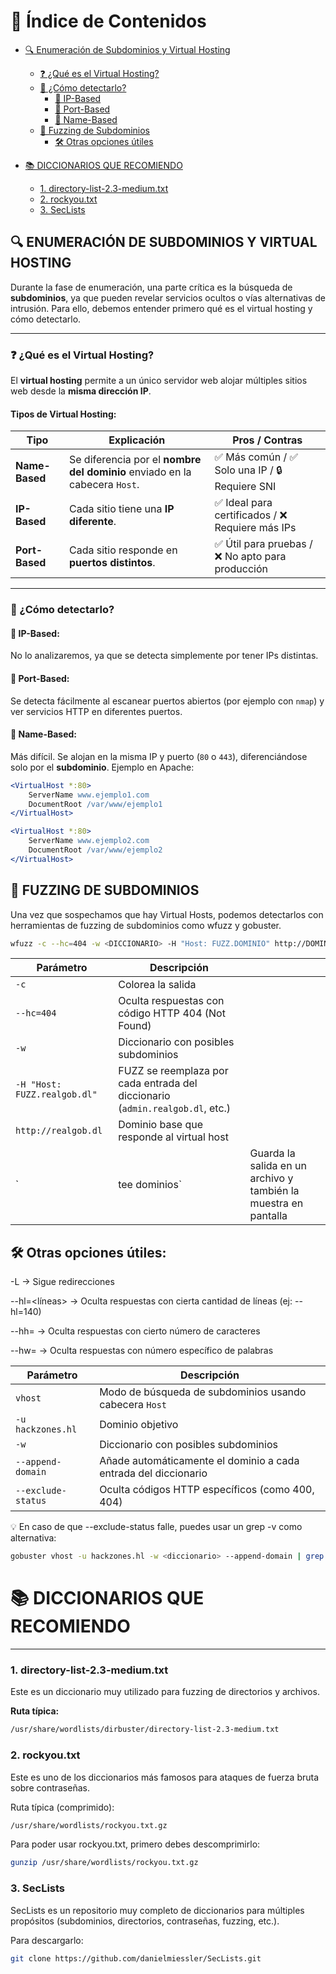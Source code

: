 # 📑 Índice de Contenidos

- [🔍 Enumeración de Subdominios y Virtual Hosting](#-enumeración-de-subdominios-y-virtual-hosting)
  - [❓ ¿Qué es el Virtual Hosting?](#-qué-es-el-virtual-hosting)
  - [🧠 ¿Cómo detectarlo?](#-cómo-detectarlo)
    - [🔎 IP-Based](#-ip-based)
    - [🔎 Port-Based](#-port-based)
    - [🔎 Name-Based](#-name-based)
  - [🚀 Fuzzing de Subdominios](#-fuzzing-de-subdominios)
    - [🛠️ Otras opciones útiles](#-🛠️-otras-opciones-útiles)

- [📚 DICCIONARIOS QUE RECOMIENDO](#-📚-diccionarios-que-recomiendo)
  - [1. directory-list-2.3-medium.txt](#1-directory-list-23-mediumtxt)
  - [2. rockyou.txt](#2-rockyoutxt)
  - [3. SecLists](#3-seclists)




## 🔍 ENUMERACIÓN DE SUBDOMINIOS Y VIRTUAL HOSTING

Durante la fase de enumeración, una parte crítica es la búsqueda de **subdominios**, ya que pueden revelar servicios ocultos o vías alternativas de intrusión. Para ello, debemos entender primero qué es el virtual hosting y cómo detectarlo.

---

### ❓ ¿Qué es el Virtual Hosting?

El **virtual hosting** permite a un único servidor web alojar múltiples sitios web desde la **misma dirección IP**.

#### Tipos de Virtual Hosting:

| Tipo                      | Explicación                                                                                   | Pros / Contras                                        |
|--------------------------|-----------------------------------------------------------------------------------------------|-------------------------------------------------------|
| **Name-Based**           | Se diferencia por el **nombre del dominio** enviado en la cabecera `Host`.                   | ✅ Más común / ✅ Solo una IP / 🔒 Requiere SNI        |
| **IP-Based**             | Cada sitio tiene una **IP diferente**.                                                       | ✅ Ideal para certificados / ❌ Requiere más IPs       |
| **Port-Based**           | Cada sitio responde en **puertos distintos**.                                                 | ✅ Útil para pruebas / ❌ No apto para producción      |

---

### 🧠 ¿Cómo detectarlo?

#### 🔎 IP-Based:
No lo analizaremos, ya que se detecta simplemente por tener IPs distintas.

#### 🔎 Port-Based:
Se detecta fácilmente al escanear puertos abiertos (por ejemplo con `nmap`) y ver servicios HTTP en diferentes puertos.

#### 🔎 Name-Based:
Más difícil. Se alojan en la misma IP y puerto (`80` o `443`), diferenciándose solo por el **subdominio**. Ejemplo en Apache:

```apache
<VirtualHost *:80>
    ServerName www.ejemplo1.com
    DocumentRoot /var/www/ejemplo1
</VirtualHost>

<VirtualHost *:80>
    ServerName www.ejemplo2.com
    DocumentRoot /var/www/ejemplo2
</VirtualHost>
```
## 🚀 FUZZING DE SUBDOMINIOS
Una vez que sospechamos que hay Virtual Hosts, podemos detectarlos con herramientas de fuzzing de subdominios como wfuzz y gobuster.
```bash
wfuzz -c --hc=404 -w <DICCIONARIO> -H "Host: FUZZ.DOMINIO" http://DOMINIO | tee dominios
```
| Parámetro                    | Descripción                                                                   |                                                                 |
| ---------------------------- | ----------------------------------------------------------------------------- | --------------------------------------------------------------- |
| `-c`                         | Colorea la salida                                                             |                                                                 |
| `--hc=404`                   | Oculta respuestas con código HTTP 404 (Not Found)                             |                                                                 |
| `-w`                         | Diccionario con posibles subdominios                                          |                                                                 |
| `-H "Host: FUZZ.realgob.dl"` | FUZZ se reemplaza por cada entrada del diccionario (`admin.realgob.dl`, etc.) |                                                                 |
| `http://realgob.dl`          | Dominio base que responde al virtual host                                     |                                                                 |
| \`                           | tee dominios\`                                                                | Guarda la salida en un archivo y también la muestra en pantalla |

## 🛠️ Otras opciones útiles:
-L → Sigue redirecciones

--hl=<líneas> → Oculta respuestas con cierta cantidad de líneas (ej: --hl=140)

--hh=<bytes> → Oculta respuestas con cierto número de caracteres

--hw=<palabras> → Oculta respuestas con número específico de palabras

| Parámetro          | Descripción                                                     |
| ------------------ | --------------------------------------------------------------- |
| `vhost`            | Modo de búsqueda de subdominios usando cabecera `Host`          |
| `-u hackzones.hl`  | Dominio objetivo                                                |
| `-w`               | Diccionario con posibles subdominios                            |
| `--append-domain`  | Añade automáticamente el dominio a cada entrada del diccionario |
| `--exclude-status` | Oculta códigos HTTP específicos (como 400, 404)                 |
💡 En caso de que --exclude-status falle, puedes usar un grep -v como alternativa:
```bash
gobuster vhost -u hackzones.hl -w <diccionario> --append-domain | grep -v "400\|404"
```

# 📚 DICCIONARIOS QUE RECOMIENDO

---

### 1. directory-list-2.3-medium.txt

Este es un diccionario muy utilizado para fuzzing de directorios y archivos.

**Ruta típica:**

```bash
/usr/share/wordlists/dirbuster/directory-list-2.3-medium.txt
```
### 2. rockyou.txt
Este es uno de los diccionarios más famosos para ataques de fuerza bruta sobre contraseñas.

Ruta típica (comprimido):
```bash
/usr/share/wordlists/rockyou.txt.gz
```
Para poder usar rockyou.txt, primero debes descomprimirlo:
```bash
gunzip /usr/share/wordlists/rockyou.txt.gz
```
### 3. SecLists
SecLists es un repositorio muy completo de diccionarios para múltiples propósitos (subdominios, directorios, contraseñas, fuzzing, etc.).

Para descargarlo:
```bash
git clone https://github.com/danielmiessler/SecLists.git
```

